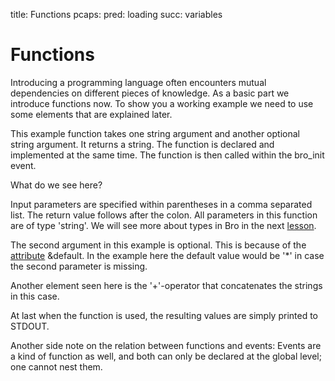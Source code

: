 title: Functions
pcaps: 
pred: loading
succ: variables

Functions
==========

Introducing a programming language often encounters mutual dependencies on different pieces of knowledge. 
As a basic part we introduce functions now. To show you a working example we need to use some
elements that are explained later. 

This example function takes one string argument and another optional string argument.
It returns a string. 
The function is declared and implemented at the same time. The function is then called 
within the bro\_init event.

What do we see here?

Input parameters are specified within parentheses in a comma separated list. The return value follows after the colon.
All parameters in this function are of type 'string'. We will see more about types in Bro in the next 
[lesson](http://try.bro.org/example/primitive_datatypes).

The second argument in this example is optional. This is because of the [attribute](https://www.bro.org/sphinx/script-reference/attributes.html) 
&default. In the example here the default value would be '\*' in case the second parameter is missing.

Another element seen here is the '+'-operator that concatenates the strings in this case.

At last when the function is used, the resulting values are simply printed to STDOUT.

Another side note on the relation between functions and events: Events
are a kind of function as well, and both can only be declared at the global
level; one cannot nest them.

